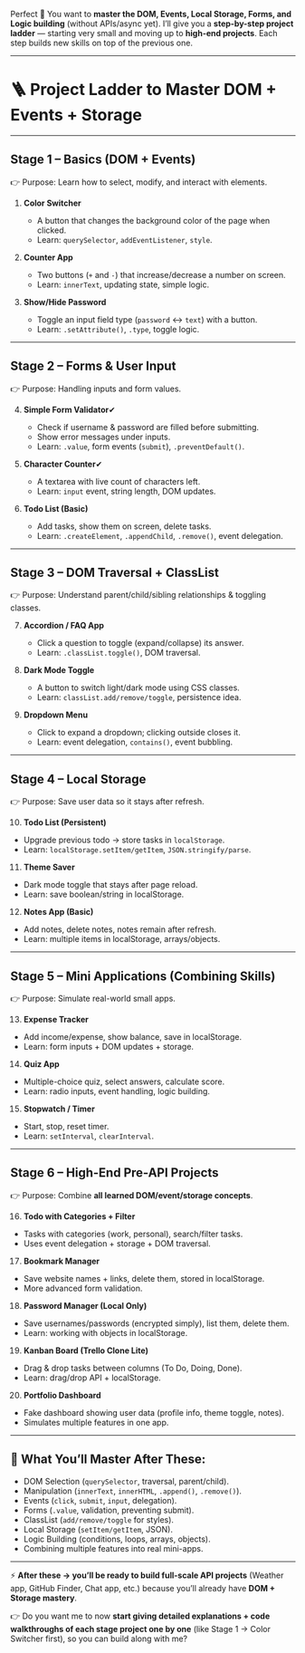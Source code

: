 Perfect 🚀 You want to **master the DOM, Events, Local Storage, Forms, and Logic building** (without APIs/async yet). I’ll give you a **step-by-step project ladder** — starting very small and moving up to **high-end projects**. Each step builds new skills on top of the previous one.

---

# 🪜 Project Ladder to Master DOM + Events + Storage

---

## **Stage 1 – Basics (DOM + Events)**

👉 Purpose: Learn how to select, modify, and interact with elements.

1. **Color Switcher**

   * A button that changes the background color of the page when clicked.
   * Learn: `querySelector`, `addEventListener`, `style`.

2. **Counter App**

   * Two buttons (`+` and `-`) that increase/decrease a number on screen.
   * Learn: `innerText`, updating state, simple logic.

3. **Show/Hide Password**

   * Toggle an input field type (`password` ↔ `text`) with a button.
   * Learn: `.setAttribute()`, `.type`, toggle logic.

---

## **Stage 2 – Forms & User Input**

👉 Purpose: Handling inputs and form values.

4. **Simple Form Validator**✔

   * Check if username & password are filled before submitting.
   * Show error messages under inputs.
   * Learn: `.value`, form events (`submit`), `.preventDefault()`.

5. **Character Counter**✔

   * A textarea with live count of characters left.
   * Learn: `input` event, string length, DOM updates.

6. **Todo List (Basic)**

   * Add tasks, show them on screen, delete tasks.
   * Learn: `.createElement`, `.appendChild`, `.remove()`, event delegation.

---

## **Stage 3 – DOM Traversal + ClassList**

👉 Purpose: Understand parent/child/sibling relationships & toggling classes.

7. **Accordion / FAQ App**

   * Click a question to toggle (expand/collapse) its answer.
   * Learn: `.classList.toggle()`, DOM traversal.

8. **Dark Mode Toggle**

   * A button to switch light/dark mode using CSS classes.
   * Learn: `classList.add/remove/toggle`, persistence idea.

9. **Dropdown Menu**

   * Click to expand a dropdown; clicking outside closes it.
   * Learn: event delegation, `contains()`, event bubbling.

---

## **Stage 4 – Local Storage**

👉 Purpose: Save user data so it stays after refresh.

10. **Todo List (Persistent)**

* Upgrade previous todo → store tasks in `localStorage`.
* Learn: `localStorage.setItem/getItem`, `JSON.stringify/parse`.

11. **Theme Saver**

* Dark mode toggle that stays after page reload.
* Learn: save boolean/string in localStorage.

12. **Notes App (Basic)**

* Add notes, delete notes, notes remain after refresh.
* Learn: multiple items in localStorage, arrays/objects.

---

## **Stage 5 – Mini Applications (Combining Skills)**

👉 Purpose: Simulate real-world small apps.

13. **Expense Tracker**

* Add income/expense, show balance, save in localStorage.
* Learn: form inputs + DOM updates + storage.

14. **Quiz App**

* Multiple-choice quiz, select answers, calculate score.
* Learn: radio inputs, event handling, logic building.

15. **Stopwatch / Timer**

* Start, stop, reset timer.
* Learn: `setInterval`, `clearInterval`.

---

## **Stage 6 – High-End Pre-API Projects**

👉 Purpose: Combine **all learned DOM/event/storage concepts**.

16. **Todo with Categories + Filter**

* Tasks with categories (work, personal), search/filter tasks.
* Uses event delegation + storage + DOM traversal.

17. **Bookmark Manager**

* Save website names + links, delete them, stored in localStorage.
* More advanced form validation.

18. **Password Manager (Local Only)**

* Save usernames/passwords (encrypted simply), list them, delete them.
* Learn: working with objects in localStorage.

19. **Kanban Board (Trello Clone Lite)**

* Drag & drop tasks between columns (To Do, Doing, Done).
* Learn: drag/drop API + localStorage.

20. **Portfolio Dashboard**

* Fake dashboard showing user data (profile info, theme toggle, notes).
* Simulates multiple features in one app.

---

## 🔑 What You’ll Master After These:

* DOM Selection (`querySelector`, traversal, parent/child).
* Manipulation (`innerText`, `innerHTML`, `.append()`, `.remove()`).
* Events (`click`, `submit`, `input`, delegation).
* Forms (`.value`, validation, preventing submit).
* ClassList (`add/remove/toggle` for styles).
* Local Storage (`setItem/getItem`, JSON).
* Logic Building (conditions, loops, arrays, objects).
* Combining multiple features into real mini-apps.

---

⚡ **After these → you’ll be ready to build full-scale API projects** (Weather app, GitHub Finder, Chat app, etc.) because you’ll already have **DOM + Storage mastery**.

👉 Do you want me to now **start giving detailed explanations + code walkthroughs of each stage project one by one** (like Stage 1 → Color Switcher first), so you can build along with me?
